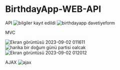 # BirthdayApp-WEB-API
API
![bilgiler kayıt edildi](https://github.com/meryemtalay/BirthdayApp-WEB-API/assets/73894202/a8beba3c-dceb-4ed4-bea4-86b358350fd3)
![birthdayapp davetiyeform](https://github.com/meryemtalay/BirthdayApp-WEB-API/assets/73894202/d812af1b-c288-49b7-a074-dce0e7041b19)

MVC

![Ekran görüntüsü 2023-09-02 011611](https://github.com/meryemtalay/BirthdayApp-WEB-API/assets/73894202/1218ee02-b079-4614-97c2-3792ac42eab0)
![harika bir doğum günü partisi oalcak](https://github.com/meryemtalay/BirthdayApp-WEB-API/assets/73894202/bb59f06c-4dfe-4bca-8687-400f0eda5dd1)
![Ekran görüntüsü 2023-09-02 012012](https://github.com/meryemtalay/BirthdayApp-WEB-API/assets/73894202/3c433266-e913-4ec2-9120-f62e0ece8ecf)

AJAX
![ajax](https://github.com/meryemtalay/BirthdayApp-WEB-API/assets/73894202/2625f240-81b6-4e8a-a61e-1c8cd7ca56e8)

